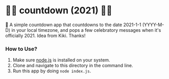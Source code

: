 # 🎉🎉 countdown (2021) 🎉🎉

🎉 A simple countdown app that countdowns to the date 2021-1-1 (YYYY-M-D) in your local timezone, and pops a few celebratory messages when it's officially 2021. Idea from Kiki. Thanks!

### How to Use?

1. Make sure [node.js](https://nodejs.com) is installed on your system.
2. Clone and navigate to this directory in the command line.
3. Run this app by doing `node index.js`.
